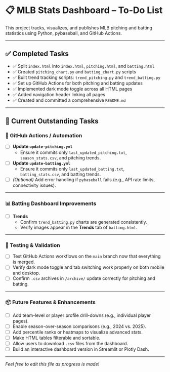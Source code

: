 # 📋 MLB Stats Dashboard – To-Do List

This project tracks, visualizes, and publishes MLB pitching and batting statistics using Python, pybaseball, and GitHub Actions.

---

## ✅ Completed Tasks

- ✅ Split `index.html` into `index.html`, `pitching.html`, and `batting.html`
- ✅ Created `pitching_chart.py` and `batting_chart.py` scripts
- ✅ Built trend tracking scripts: `trend_pitching.py` and `trend_batting.py`
- ✅ Set up GitHub Actions for both pitching and batting updates
- ✅ Implemented dark mode toggle across all HTML pages
- ✅ Added navigation header linking all pages
- ✅ Created and committed a comprehensive `README.md`

---

## 📌 Current Outstanding Tasks

### 🔁 GitHub Actions / Automation

- [ ] **Update `update-pitching.yml`**
  - Ensure it commits only `last_updated_pitching.txt`, `season_stats.csv`, and pitching trends.
- [ ] **Update `update-batting.yml`**
  - Ensure it commits only `last_updated_batting.txt`, `batting_stats.csv`, and batting trends.
- [ ] *(Optional)* Add error handling if `pybaseball` fails (e.g., API rate limits, connectivity issues).

---

### 📊 Batting Dashboard Improvements

- [ ] **Trends**
  - Confirm `trend_batting.py` charts are generated consistently.
  - Verify images appear in the **Trends** tab of `batting.html`.

---

### 🧪 Testing & Validation

- [ ] Test GitHub Actions workflows on the `main` branch now that everything is merged.
- [ ] Verify dark mode toggle and tab switching work properly on both mobile and desktop.
- [ ] Confirm `.csv` archives in `/archive/` update correctly for pitching and batting.

---

### 📦 Future Features & Enhancements

- [ ] Add team-level or player profile drill-downs (e.g., individual player pages).
- [ ] Enable season-over-season comparisons (e.g., 2024 vs. 2025).
- [ ] Add percentile ranks or heatmaps to visualize advanced stats.
- [ ] Make HTML tables filterable and sortable.
- [ ] Allow users to download `.csv` files from the dashboard.
- [ ] Build an interactive dashboard version in Streamlit or Plotly Dash.

---

*Feel free to edit this file as progress is made!*
